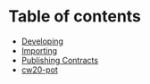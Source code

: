 # Table of contents

* [Developing](README.md)
* [Importing](Importing.md)
* [Publishing Contracts](Publishing.md)
* [cw20-pot](<README (1).md>)
